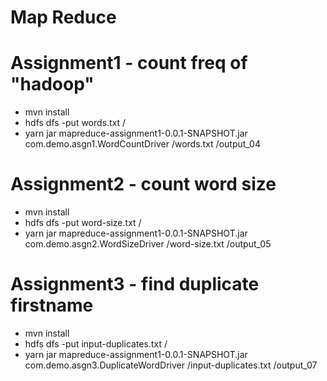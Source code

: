 # Map Reduce

# Assignment1 - count freq of "hadoop"
- mvn install
- hdfs dfs -put words.txt /
- yarn jar mapreduce-assignment1-0.0.1-SNAPSHOT.jar com.demo.asgn1.WordCountDriver /words.txt /output_04


# Assignment2 - count word size
- mvn install
- hdfs dfs -put word-size.txt /
- yarn jar mapreduce-assignment1-0.0.1-SNAPSHOT.jar com.demo.asgn2.WordSizeDriver /word-size.txt /output_05

# Assignment3 - find duplicate firstname
- mvn install
- hdfs dfs -put input-duplicates.txt /
- yarn jar mapreduce-assignment1-0.0.1-SNAPSHOT.jar com.demo.asgn3.DuplicateWordDriver /input-duplicates.txt /output_07
